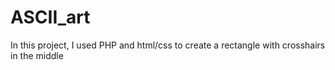 # ASCII_art

In this project, I used PHP and html/css to create a rectangle with crosshairs in the middle
